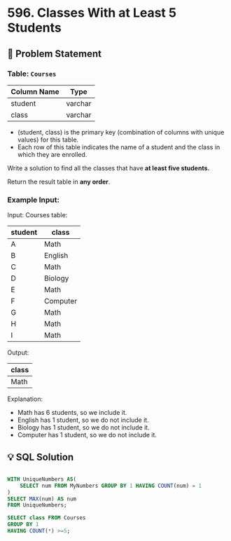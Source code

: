 # 596. Classes With at Least 5 Students

## 📝 Problem Statement

### Table: `Courses`

| Column Name | Type    |
|-------------|---------|
| student     | varchar |
| class       | varchar |

 - (student, class) is the primary key (combination of columns with unique values) for this table.
 - Each row of this table indicates the name of a student and the class in which they are enrolled.
 

Write a solution to find all the classes that have **at least five students.**

Return the result table in **any order**.

### Example Input:

Input: 
Courses table:

| student | class    |
|---------|----------|
| A       | Math     |
| B       | English  |
| C       | Math     |
| D       | Biology  |
| E       | Math     |
| F       | Computer |
| G       | Math     |
| H       | Math     |
| I       | Math     |

Output: 

| class   |
|---------|
| Math    |

Explanation: 
- Math has 6 students, so we include it.
- English has 1 student, so we do not include it.
- Biology has 1 student, so we do not include it.
- Computer has 1 student, so we do not include it.

## 💡 SQL Solution

```sql

WITH UniqueNumbers AS(
    SELECT num FROM MyNumbers GROUP BY 1 HAVING COUNT(num) = 1
)
SELECT MAX(num) AS num
FROM UniqueNumbers;

SELECT class FROM Courses 
GROUP BY 1
HAVING COUNT(*) >=5;
